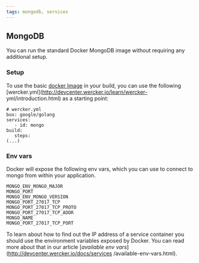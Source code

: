 ```yaml
---
tags: mongodb, services
---
```


## MongoDB 
You can run the standard Docker MongoDB image without requiring any
additional setup.

### Setup

To use the basic [docker Image](https://registry.hub.docker.com/_/mongo/) in
your build, you can use the following
[wercker.yml](http://devcenter.wercker.io/learn/wercker-
yml/introduction.html) as a starting point:

```
# wercker.yml
box: google/golang
services:
   - id: mongo
build:
   steps:
(...)
```

### Env vars 
Docker will expose the following env vars, which you can use to
connect to mongo from within your application.

```
MONGO_ENV_MONGO_MAJOR
MONGO_PORT
MONGO_ENV_MONGO_VERSION
MONGO_PORT_27017_TCP
MONGO_PORT_27017_TCP_PROTO
MONGO_PORT_27017_TCP_ADDR
MONGO_NAME
MONGO_PORT_27017_TCP_PORT
```

To learn about how to find out the IP address of a service container you should
use the environment variables exposed by Docker. You can read more about that in
our article [_available env vars_](http://devcenter.wercker.io/docs/services
/available-env-vars.html).
